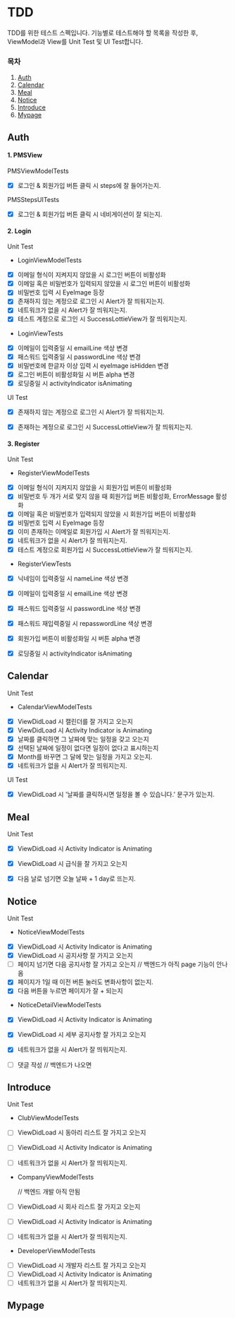 # TDD

TDD를 위한 테스트 스펙입니다. 기능별로 테스트해야 할 목록을 작성한 후, ViewModel과 View를 Unit Test 및 UI Test합니다.



### 목차

1. [Auth](#Auth)
2. [Calendar](#Calendar)
3. [Meal](#Meal)
4. [Notice](#Notice)
5. [Introduce](#Introduce)
6. [Mypage](#Mypage)



## Auth

#### 1. PMSView

PMSViewModelTests

- [x] 로그인 & 회원가입 버튼 클릭 시 steps에 잘 들어가는지.

PMSStepsUITests 

- [x] 로그인 & 회원가입 버튼 클릭 시 네비게이션이 잘 되는지.

#### 2. Login

Unit Test

- LoginViewModelTests

- [x] 이메일 형식이 지켜지지 않았을 시 로그인 버튼이 비활성화
- [x] 이메일 혹은 비밀번호가 입력되지 않았을 시 로그인 버튼이 비활성화
- [x] 비밀번호 입력 시 EyeImage 등장
- [x] 존재하지 않는 계정으로 로그인 시 Alert가 잘 띄워지는지.
- [x] 네트워크가 없을 시 Alert가 잘 띄워지는지.
- [x] 테스트 계정으로 로그인 시 SuccessLottieView가 잘 띄워지는지.

- LoginViewTests

- [x] 이메일이 입력중일 시 emailLine 색상 변경
- [x] 패스워드 입력중일 시 passwordLine 색상 변경
- [x] 비밀번호에 한글자 이상 입력 시 eyeImage isHidden 변경
- [x] 로그인 버튼이 비활성화일 시 버튼 alpha 변경
- [x] 로딩중일 시 activityIndicator isAnimating

UI Test

- [x] 존재하지 않는 계정으로 로그인 시 Alert가 잘 띄워지는지.
- [x] 존재하는 계정으로 로그인 시 SuccessLottieView가 잘 띄워지는지.



#### 3. Register

Unit Test

- RegisterViewModelTests

- [x] 이메일 형식이 지켜지지 않았을 시 회원가입 버튼이 비활성화
- [x] 비밀번호 두 개가 서로 맞지 않을 때 회원가입 버튼 비활성화, ErrorMessage 활성화
- [x] 이메일 혹은 비밀번호가 입력되지 않았을 시 회원가입 버튼이 비활성화
- [x] 비밀번호 입력 시 EyeImage 등장
- [x] 이미 존재하는 이메일로 회원가입 시 Alert가 잘 띄워지는지.
- [x] 네트워크가 없을 시 Alert가 잘 띄워지는지.
- [x] 테스트 계정으로 회원가입 시 SuccessLottieView가 잘 띄워지는지.

- RegisterViewTests

- [x] 닉네임이 입력중일 시 nameLine 색상 변경
- [x] 이메일이 입력중일 시 emailLine 색상 변경
- [x] 패스워드 입력중일 시 passwordLine 색상 변경
- [x] 패스워드 재입력중일 시 repasswordLine 색상 변경
- [x] 회원가입 버튼이 비활성화일 시 버튼 alpha 변경
- [x] 로딩중일 시 activityIndicator isAnimating



## Calendar

Unit Test

- CalendarViewModelTests
- [x] ViewDidLoad 시 캘린더를 잘 가지고 오는지
- [x] ViewDidLoad 시 Activity Indicator is Animating
- [x] 날짜를 클릭하면 그 날짜에 맞는 일정을 갖고 오는지
- [x] 선택된 날짜에 일정이 없다면 일정이 없다고 표시하는지
- [x] Month를 바꾸면 그 달에 맞는 일정을 가지고 오는지.
- [x] 네트워크가 없을 시 Alert가 잘 띄워지는지.

UI Test

- [x] ViewDidLoad 시 '날짜를 클릭하시면 일정을 볼 수 있습니다.' 문구가 있는지.



## Meal

Unit Test

- [x] ViewDidLoad 시 Activity Indicator is Animating
- [x] ViewDidLoad 시 급식을 잘 가지고 오는지
- [x] 다음 날로 넘기면 오늘 날짜 + 1 day로 뜨는지.



## Notice

Unit Test

- NoticeViewModelTests

- [x] ViewDidLoad 시 Activity Indicator is Animating
- [x] ViewDidLoad 시 공지사항 잘 가지고 오는지
- [ ] 페이지 넘기면 다음 공지사항 잘 가지고 오는지 // 백엔드가 아직 page 기능이 안나옴
- [x] 페이지가 1일 때 이전 버튼 눌러도 변화사항이 없는지.
- [x] 다음 버튼을 누르면 페이지가 잘 + 되는지
- NoticeDetailViewModelTests
- [x] ViewDidLoad 시 Activity Indicator is Animating
- [x] ViewDidLoad 시 세부 공지사항 잘 가지고 오는지
- [x] 네트워크가 없을 시 Alert가 잘 띄워지는지.
- [ ] 댓글 작성 // 백엔드가 나오면



## Introduce

Unit Test

- ClubViewModelTests

- [ ] ViewDidLoad 시 동아리 리스트 잘 가지고 오는지
- [ ] ViewDidLoad 시 Activity Indicator is Animating
- [ ] 네트워크가 없을 시 Alert가 잘 띄워지는지.



- CompanyViewModelTests

  // 백엔드 개발 아직 안됨

- [ ] ViewDidLoad 시 회사 리스트 잘 가지고 오는지

- [ ] ViewDidLoad 시 Activity Indicator is Animating

- [ ] 네트워크가 없을 시 Alert가 잘 띄워지는지.



- DeveloperViewModelTests
- [ ] ViewDidLoad 시 개발자 리스트 잘 가지고 오는지
- [ ] ViewDidLoad 시 Activity Indicator is Animating
- [ ] 네트워크가 없을 시 Alert가 잘 띄워지는지.

## Mypage

